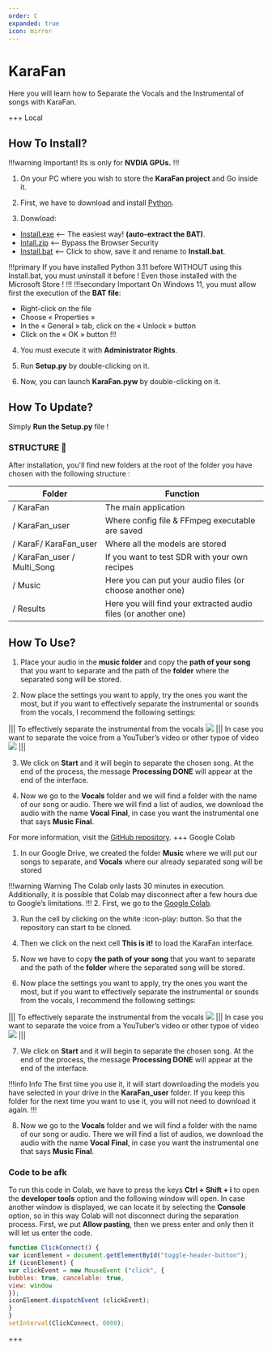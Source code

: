 ```yaml
---
order: C
expanded: true
icon: mirror
---
```


# KaraFan

Here you will learn how to Separate the Vocals and the Instrumental of songs with KaraFan.

+++ Local
## How To Install?

!!!warning Important!
Its is only for **NVDIA GPUs.**
!!!
1. On your PC where you wish to store the **KaraFan project** and Go inside it.
2. First, we have to download and install [Python](https://www.python.org/ftp/python/3.11.0/python-3.11.0-amd64.exe).

3. Donwload:
- [Install.exe](https://github.com/Captain-FLAM/KaraFan/wiki/Data/Install.exe) <-- The easiest way! **(auto-extract the BAT)**.
- [Intall.zip](https://github.com/Captain-FLAM/KaraFan/wiki/Data/Install.zip) <-- Bypass the Browser Security
- [Install.bat](https://github.com/Captain-FLAM/KaraFan/wiki/Data/Install.bat) <-- Click to show, save it and rename to **Install.bat**.

!!!primary 
If you have installed Python 3.11 before WITHOUT using this Install.bat, you must uninstall it before !
Even those installed with the Microsoft Store !
!!!
!!!secondary Important
On Windows 11, you must allow first the execution of the **BAT file**:

- Right-click on the file
- Choose « Properties »
- In the « General » tab, click on the « Unlock » button
- Click on the « OK » button
!!!
4. You must execute it with **Administrator Rights**.

5. Run **Setup.py** by double-clicking on it. 

6. Now, you can launch **KaraFan.pyw** by double-clicking on it.

## How To Update?
Simply **Run the Setup.py** file !

### STRUCTURE 📂
After installation, you'll find new folders at the root of the folder you have chosen with the following structure :

Folder                      | Function
---                         | ---
/ KaraFan                   | The main application
/ KaraFan_user              | Where config file & FFmpeg executable are saved
/ KaraF/ KaraFan_user       | Where all the models are stored
/ KaraFan_user / Multi_Song | If you want to test SDR with your own recipes
/ Music                     | Here you can put your audio files (or choose another one)
/ Results                   | Here you will find your extracted audio files (or another one)

## How To Use?
1. Place your audio in the **music folder** and copy the **path of your song** that you want to separate and the path of the **folder** where the separated song will be stored.

2. Now place the settings you want to apply, try the ones you want the most, but if you want to effectively separate the instrumental or sounds from the vocals, I recommend the following settings:

||| To effectively separate the instrumental from the vocals
![](/../assets\Musica.png)
||| In case you want to separate the voice from a YouTuber’s video or other typoe of video
![](/../assets/Youtuber.png)
|||

3. We click on **Start** and it will begin to separate the chosen song. At the end of the process, the message **Processing DONE** will appear at the end of the interface.

4. Now we go to the **Vocals** folder and we will find a folder with the name of our song or audio. There we will find a list of audios, we download the audio with the name **Vocal Final**, in case you want the instrumental one that says **Music Final**.

For more information, visit the [GitHub repository](https://github.com/Captain-FLAM/KaraFan).
+++ Google Colab
1. In our Google Drive, we created the folder **Music** where we will put our songs to separate, and **Vocals** where our already separated song will be stored

!!!warning Warning
The Colab only lasts 30 minutes in execution. Additionally, it is possible that Colab may disconnect after a few hours due to Google’s limitations.
!!!
2. First, we go to the [Google Colab](https://colab.research.google.com/github/Eddycrack864/KaraFan/blob/master/KaraFan_Improved_Version.ipynb).

3. Run the cell by clicking on the white :icon-play: button. So that the repository can start to be cloned.

4. Then we click on the next cell **This is it!** to load the KaraFan interface.

5. Now we have to copy **the path of your song** that you want to separate and the path of the **folder** where the separated song will be stored. 

6. Now place the settings you want to apply, try the ones you want the most, but if you want to effectively separate the instrumental or sounds from the vocals, I recommend the following settings:

||| To effectively separate the instrumental from the vocals
![](/../assets\Musica.png)
||| In case you want to separate the voice from a YouTuber’s video or other typoe of video
![](/../assets/Youtuber.png)
|||

7. We click on **Start** and it will begin to separate the chosen song. At the end of the process, the message **Processing DONE** will appear at the end of the interface.

!!!info Info
The first time you use it, it will start downloading the models you have selected in your drive in the **KaraFan_user** folder. If you keep this folder for the next time you want to use it, you will not need to download it again.
!!!

8. Now we go to the **Vocals** folder and we will find a folder with the name of our song or audio. There we will find a list of audios, we download the audio with the name **Vocal Final**, in case you want the instrumental one that says **Music Final**.

### Code to be afk

To run this code in Colab, we have to press the keys **Ctrl + Shift + i** to open the **developer tools** option and the following window will open. In case another window is displayed, we can locate it by selecting the **Console** option, so in this way Colab will not disconnect during the separation process. First, we put **Allow pasting**, then we press enter and only then it will let us enter the code.

``` js
function ClickConnect() {
var iconElement = document.getElementById("toggle-header-button");
if (iconElement) {
var clickEvent = new MouseEvent ("click", {
bubbles: true, cancelable: true,
view: window
});
iconElement.dispatchEvent (clickEvent);
}
}
setInterval(ClickConnect, 6000);
```
+++



